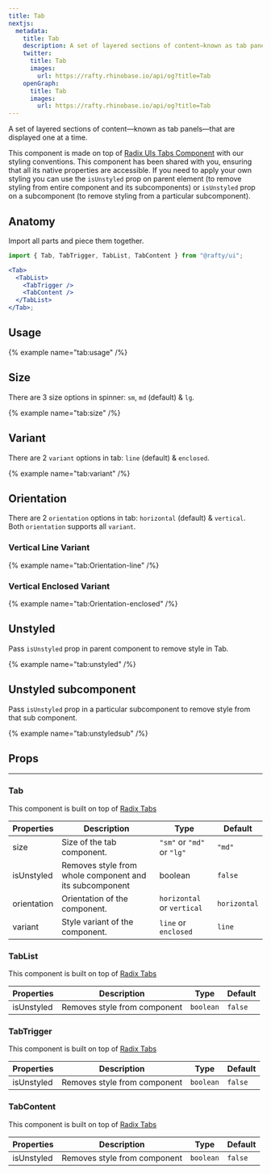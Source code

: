 ```yaml
---
title: Tab
nextjs:
  metadata:
    title: Tab
    description: A set of layered sections of content—known as tab panels—that are displayed one at a time.
    twitter:
      title: Tab
      images:
        url: https://rafty.rhinobase.io/api/og?title=Tab
    openGraph:
      title: Tab
      images:
        url: https://rafty.rhinobase.io/api/og?title=Tab
---
```


A set of layered sections of content—known as tab panels—that are displayed one at a time.

This component is made on top of [Radix UIs Tabs Component](https://www.radix-ui.com/primitives/docs/components/tabs) with our styling conventions. This component has been shared with you, ensuring that all its native properties are accessible. If you need to apply your own styling you can use the `isUnstyled` prop on parent element (to remove styling from entire component and its subcomponents) or `isUnstyled` prop on a subcomponent (to remove styling from a particular subcomponent).

## Anatomy

Import all parts and piece them together.

```jsx
import { Tab, TabTrigger, TabList, TabContent } from "@rafty/ui";

<Tab>
  <TabList>
    <TabTrigger />
    <TabContent />
  </TabList>
</Tab>;
```

## Usage

{% example name="tab:usage" /%}

## Size

There are 3 size options in spinner: `sm`, `md` (default) & `lg`.

{% example name="tab:size" /%}

## Variant

There are 2 `variant` options in tab: `line` (default) & `enclosed`.

{% example name="tab:variant" /%}

## Orientation

There are 2 `orientation` options in tab: `horizontal` (default) & `vertical`.
Both `orientation` supports all `variant`.

### Vertical Line Variant

{% example name="tab:Orientation-line" /%}

### Vertical Enclosed Variant

{% example name="tab:Orientation-enclosed" /%}

## Unstyled

Pass `isUnstyled` prop in parent component to remove style in Tab.

{% example name="tab:unstyled" /%}

## Unstyled subcomponent

Pass `isUnstyled` prop in a particular subcomponent to remove style from that sub component.

{% example name="tab:unstyledsub" /%}

## Props

---

### Tab

This component is built on top of [Radix Tabs](https://www.radix-ui.com/primitives/docs/components/tabs#root)

| Properties  | Description                                             | Type                       | Default      |
| ----------- | ------------------------------------------------------- | -------------------------- | ------------ |
| size        | Size of the tab component.                              | `"sm"` or `"md"` or `"lg"` | `"md"`       |
| isUnstyled  | Removes style from whole component and its subcomponent | boolean                    | `false`      |
| orientation | Orientation of the component.                           | `horizontal` or `vertical` | `horizontal` |
| variant     | Style variant of the component.                         | `line` or `enclosed`       | `line`       |

### TabList

This component is built on top of [Radix Tabs](https://www.radix-ui.com/primitives/docs/components/tabs#list)

| Properties | Description                  | Type      | Default |
| ---------- | ---------------------------- | --------- | ------- |
| isUnstyled | Removes style from component | `boolean` | `false` |

### TabTrigger

This component is built on top of [Radix Tabs](https://www.radix-ui.com/primitives/docs/components/tabs#trigger)

| Properties | Description                  | Type      | Default |
| ---------- | ---------------------------- | --------- | ------- |
| isUnstyled | Removes style from component | `boolean` | `false` |

### TabContent

This component is built on top of [Radix Tabs](https://www.radix-ui.com/primitives/docs/components/tabs#content)

| Properties | Description                  | Type      | Default |
| ---------- | ---------------------------- | --------- | ------- |
| isUnstyled | Removes style from component | `boolean` | `false` |
